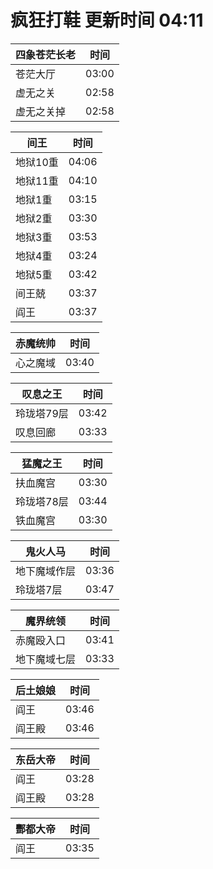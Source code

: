 # 疯狂打鞋 更新时间 04:11

| 四象苍茫长老   | 时间    |
|--------|-------|
| 苍茫大厅 | 03:00 |
| 虚无之关 | 02:58 |
| 虚无之关掉 | 02:58 |

| 间王   | 时间    |
|--------|-------|
| 地狱10重 | 04:06 |
| 地狱11重 | 04:10 |
| 地狱1重 | 03:15 |
| 地狱2重 | 03:30 |
| 地狱3重 | 03:53 |
| 地狱4重 | 03:24 |
| 地狱5重 | 03:42 |
| 间王兢 | 03:37 |
| 阎王 | 03:37 |

| 赤魔统帅   | 时间    |
|--------|-------|
| 心之魔域 | 03:40 |

| 叹息之王   | 时间    |
|--------|-------|
| 玲珑塔79层 | 03:42 |
| 叹息回廊 | 03:33 |

| 猛魔之王   | 时间    |
|--------|-------|
| 扶血魔宫 | 03:30 |
| 玲珑塔78层 | 03:44 |
| 铁血魔宫 | 03:30 |

| 鬼火人马   | 时间    |
|--------|-------|
| 地下魔域作层 | 03:36 |
| 玲珑塔7层 | 03:47 |

| 魔界统领   | 时间    |
|--------|-------|
| 赤魔殴入口 | 03:41 |
| 地下魔域七层 | 03:33 |

| 后土娘娘   | 时间    |
|--------|-------|
| 阎王 | 03:46 |
| 阎王殿 | 03:46 |

| 东岳大帝   | 时间    |
|--------|-------|
| 阎王 | 03:28 |
| 阎王殿 | 03:28 |

| 酆都大帝   | 时间    |
|--------|-------|
| 阎王 | 03:35 |